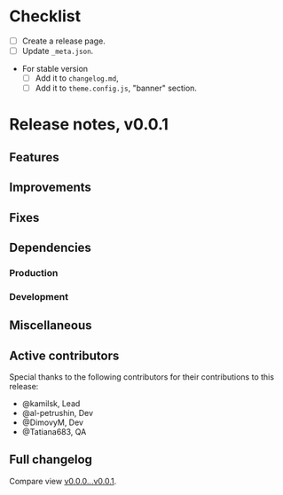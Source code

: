 # Checklist

- [ ] Create a release page.
- [ ] Update `_meta.json`.
- For stable version
  - [ ] Add it to `changelog.md`,
  - [ ] Add it to `theme.config.js`, "banner" section.

# Release notes, v0.0.1

## Features

## Improvements

## Fixes

## Dependencies

### Production

### Development

## Miscellaneous

## Active contributors

Special thanks to the following contributors for their contributions to this release:
- @kamilsk, Lead
- @al-petrushin, Dev
- @DimovyM, Dev
- @Tatiana683, QA

## Full changelog

Compare view [v0.0.0...v0.0.1](https://github.com/tact-app/web/compare/v0.0.0...v0.0.1).
